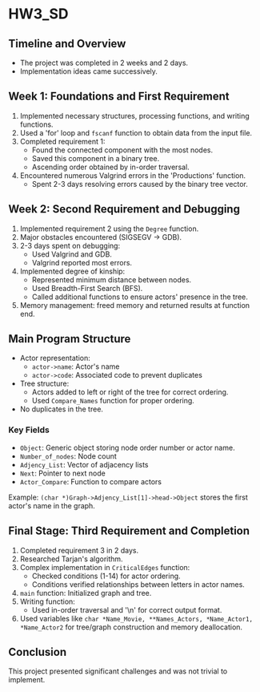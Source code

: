 # HW3_SD

## Timeline and Overview
- The project was completed in 2 weeks and 2 days.
- Implementation ideas came successively.

## Week 1: Foundations and First Requirement
1. Implemented necessary structures, processing functions, and writing functions.
2. Used a 'for' loop and `fscanf` function to obtain data from the input file.
3. Completed requirement 1:
   - Found the connected component with the most nodes.
   - Saved this component in a binary tree.
   - Ascending order obtained by in-order traversal.
4. Encountered numerous Valgrind errors in the 'Productions' function.
   - Spent 2-3 days resolving errors caused by the binary tree vector.

## Week 2: Second Requirement and Debugging
1. Implemented requirement 2 using the `Degree` function.
2. Major obstacles encountered (SIGSEGV -> GDB).
3. 2-3 days spent on debugging:
   - Used Valgrind and GDB.
   - Valgrind reported most errors.
4. Implemented degree of kinship:
   - Represented minimum distance between nodes.
   - Used Breadth-First Search (BFS).
   - Called additional functions to ensure actors' presence in the tree.
5. Memory management: freed memory and returned results at function end.

## Main Program Structure
- Actor representation:
  - `actor->name`: Actor's name
  - `actor->code`: Associated code to prevent duplicates
- Tree structure:
  - Actors added to left or right of the tree for correct ordering.
  - Used `Compare_Names` function for proper ordering.
- No duplicates in the tree.

### Key Fields
- `Object`: Generic object storing node order number or actor name.
- `Number_of_nodes`: Node count
- `Adjency_List`: Vector of adjacency lists
- `Next`: Pointer to next node
- `Actor_Compare`: Function to compare actors

Example: `(char *)Graph->Adjency_List[1]->head->Object` stores the first actor's name in the graph.

## Final Stage: Third Requirement and Completion
1. Completed requirement 3 in 2 days.
2. Researched Tarjan's algorithm.
3. Complex implementation in `CriticalEdges` function:
   - Checked conditions (1-14) for actor ordering.
   - Conditions verified relationships between letters in actor names.
4. `main` function: Initialized graph and tree.
5. Writing function:
   - Used in-order traversal and '\n' for correct output format.
6. Used variables like `char *Name_Movie, **Names_Actors, *Name_Actor1, *Name_Actor2` for tree/graph construction and memory deallocation.

## Conclusion
This project presented significant challenges and was not trivial to implement.
